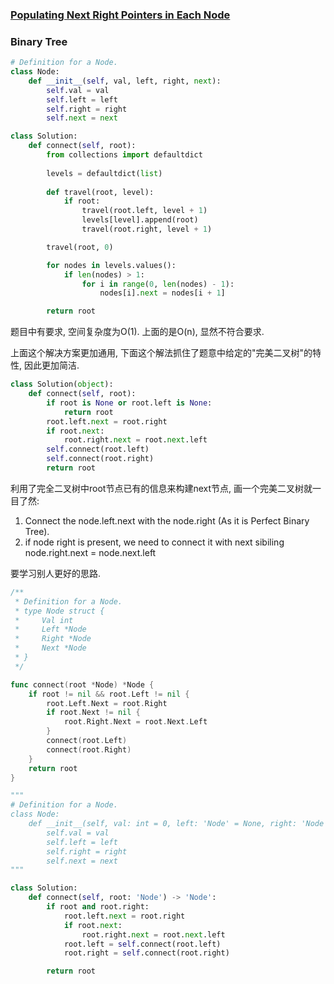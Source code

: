 ### [Populating Next Right Pointers in Each Node](https://leetcode.com/problems/populating-next-right-pointers-in-each-node/)


### Binary Tree


```Python
# Definition for a Node.
class Node:
    def __init__(self, val, left, right, next):
        self.val = val
        self.left = left
        self.right = right
        self.next = next

class Solution:
    def connect(self, root):
        from collections import defaultdict
        
        levels = defaultdict(list)
        
        def travel(root, level):
            if root:
                travel(root.left, level + 1)
                levels[level].append(root)
                travel(root.right, level + 1)

        travel(root, 0)

        for nodes in levels.values():
            if len(nodes) > 1:
                for i in range(0, len(nodes) - 1):
                    nodes[i].next = nodes[i + 1]

        return root

```

题目中有要求, 空间复杂度为O(1). 上面的是O(n), 显然不符合要求.

上面这个解决方案更加通用, 下面这个解法抓住了题意中给定的"完美二叉树"的特性, 因此更加简洁.

```Python
class Solution(object):
    def connect(self, root):
        if root is None or root.left is None:
            return root
        root.left.next = root.right
        if root.next:
            root.right.next = root.next.left
        self.connect(root.left)
        self.connect(root.right)
        return root
```

利用了完全二叉树中root节点已有的信息来构建next节点, 画一个完美二叉树就一目了然:
1. Connect the node.left.next with the node.right (As it is Perfect Binary Tree).
2. if node right is present, we need to connect it with next sibiling node.right.next = node.next.left

要学习别人更好的思路.


```Go
/**
 * Definition for a Node.
 * type Node struct {
 *     Val int
 *     Left *Node
 *     Right *Node
 *     Next *Node
 * }
 */

func connect(root *Node) *Node {
    if root != nil && root.Left != nil {
        root.Left.Next = root.Right
        if root.Next != nil {
            root.Right.Next = root.Next.Left
        }
        connect(root.Left)
        connect(root.Right)
    }
    return root
}
```


```Python
"""
# Definition for a Node.
class Node:
    def __init__(self, val: int = 0, left: 'Node' = None, right: 'Node' = None, next: 'Node' = None):
        self.val = val
        self.left = left
        self.right = right
        self.next = next
"""

class Solution:
    def connect(self, root: 'Node') -> 'Node':
        if root and root.right:
            root.left.next = root.right
            if root.next:
                root.right.next = root.next.left
            root.left = self.connect(root.left)
            root.right = self.connect(root.right)

        return root

```